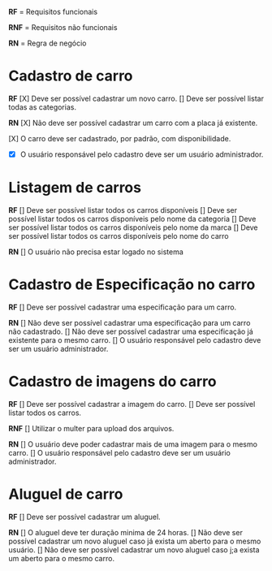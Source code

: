 **RF** = Requisitos funcionais

**RNF** = Requisitos não funcionais

**RN** = Regra de negócio


# Cadastro de carro
**RF**
 [X] Deve ser possível cadastrar um novo carro.
 [] Deve ser possível listar todas as categorias.

**RN**
 [X] Não deve ser possível cadastrar um carro com a placa já existente.
 <!-- [] Não deve ser possível alterar a placa de um carro já cadastrado. -->
 [X] O carro deve ser cadastrado, por padrão, com disponibilidade.
 * [X] O usuário responsável pelo cadastro deve ser um usuário administrador.


# Listagem de carros
**RF**
 [] Deve ser possível listar todos os carros disponíveis
 [] Deve ser possível listar todos os carros disponíveis pelo nome da categoria
 [] Deve ser possível listar todos os carros disponíveis pelo nome da marca
 [] Deve ser possível listar todos os carros disponíveis pelo nome do carro

 **RN**
  [] O usuário não precisa estar logado no sistema


# Cadastro de Especificação no carro

**RF**
 [] Deve ser possível cadastrar uma especificação para um carro.
 <!-- [] Deve ser possível listar todas as especificações.
 [] Deve ser possível listar todos os carros. -->

 **RN**
  [] Não deve ser possível cadastrar uma especificação para um carro  não cadastrado.
  [] Não deve ser possível cadastrar uma especificação já existente para o mesmo carro.
  [] O usuário responsável pelo cadastro deve ser um usuário administrador.

# Cadastro de imagens do carro

  **RF**
  [] Deve ser possível cadastrar a imagem do carro.
  [] Deve ser possível listar todos os carros.

  **RNF**
  [] Utilizar o multer para upload dos arquivos.

  **RN**
  [] O usuário deve poder cadastrar mais de uma imagem para o mesmo carro.
  [] O usuário responsável pelo cadastro deve ser um usuário administrador.

 # Aluguel de carro

  **RF**
  [] Deve ser possível cadastrar um aluguel.

  **RN**
  [] O aluguel deve ter duração minima de 24 horas.
  [] Não deve ser possível cadastrar um novo aluguel caso já exista um aberto para o   mesmo usuário.
  [] Não deve ser possível cadastrar um novo aluguel caso j;a exista um aberto para o mesmo carro.
